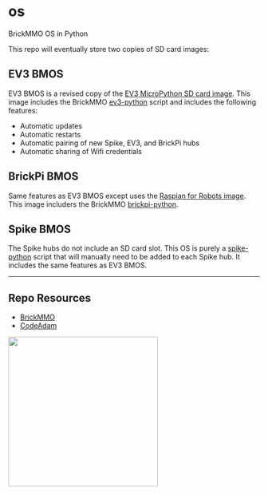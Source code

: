# os

BrickMMO OS in Python

This repo will eventually store two copies of SD card images:

## EV3 BMOS

EV3 BMOS is a revised copy of the [EV3 MicroPython SD card image](https://education.lego.com/en-us/product-resources/mindstorms-ev3/teacher-resources/python-for-ev3/). This image includes the BrickMMO [ev3-python](https://github.com/BrickMMO/ev3-python) script and includes the following features:

- Automatic updates
- Automatic restarts
- Automatic pairing of new Spike, EV3, and BrickPi hubs
- Automatic sharing of Wifi credentials

## BrickPi BMOS

Same features as EV3 BMOS except uses the [Raspian for Robots image](https://www.dexterindustries.com/howto/install-raspbian-for-robots-image-on-an-sd-card/). This image includers the BrickMMO [brickpi-python](https://github.com/BrickMMO/brickpi-python).

## Spike BMOS

The Spike hubs do not include an SD card slot. This OS is purely a [spike-python](https://github.com/BrickMMO/spike-python) script that will manually need to be added to each Spike hub. It includes the same features as EV3 BMOS.

---

## Repo Resources

- [BrickMMO](https://brickmmo.com)
- [CodeAdam](https://codeadam.ca)

<a href="https://brickmmo.com">
<img src="https://brickmmo.com/images/brickmmo-logo-horizontal.jpg" width="300">
</a>
